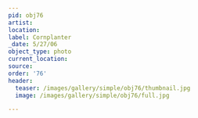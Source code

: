 ```yaml
---
pid: obj76
artist:
location:
label: Cornplanter
_date: 5/27/06
object_type: photo
current_location:
source:
order: '76'
header:
  teaser: /images/gallery/simple/obj76/thumbnail.jpg
  image: /images/gallery/simple/obj76/full.jpg

---
```

